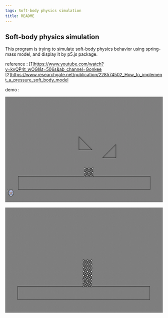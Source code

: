```yaml
---
tags: Soft-body physics simulation
title: README
---
```


## Soft-body physics simulation 

This program is trying to simulate soft-body physics behavior using spring-mass model, and display it by p5.js package.

reference :
[1]https://www.youtube.com/watch?v=kyQP4t_wOGI&t=506s&ab_channel=Gonkee
[2]https://www.researchgate.net/publication/228574502_How_to_implement_a_pressure_soft_body_model

demo :

![](https://github.com/makoto-lee/softbody-physics-simulation/blob/main/gif/BKTMaPD.gif)

![](https://github.com/makoto-lee/softbody-physics-simulation/blob/main/gif/tmyB9zg.gif)

